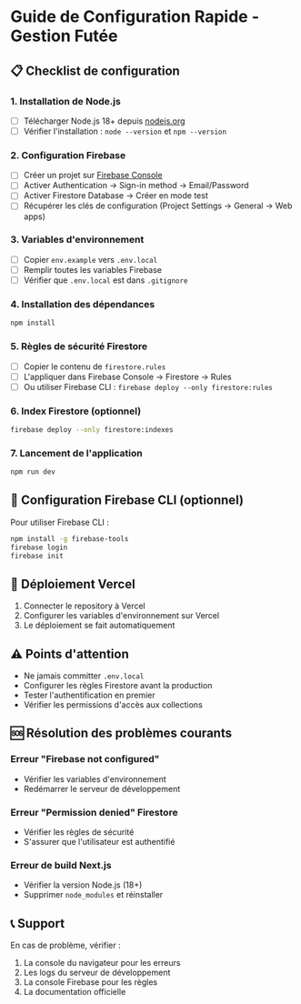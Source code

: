 # Guide de Configuration Rapide - Gestion Futée

## 📋 Checklist de configuration

### 1. Installation de Node.js
- [ ] Télécharger Node.js 18+ depuis [nodejs.org](https://nodejs.org)
- [ ] Vérifier l'installation : `node --version` et `npm --version`

### 2. Configuration Firebase
- [ ] Créer un projet sur [Firebase Console](https://console.firebase.google.com)
- [ ] Activer Authentication → Sign-in method → Email/Password
- [ ] Activer Firestore Database → Créer en mode test
- [ ] Récupérer les clés de configuration (Project Settings → General → Web apps)

### 3. Variables d'environnement
- [ ] Copier `env.example` vers `.env.local`
- [ ] Remplir toutes les variables Firebase
- [ ] Vérifier que `.env.local` est dans `.gitignore`

### 4. Installation des dépendances
```bash
npm install
```

### 5. Règles de sécurité Firestore
- [ ] Copier le contenu de `firestore.rules`
- [ ] L'appliquer dans Firebase Console → Firestore → Rules
- [ ] Ou utiliser Firebase CLI : `firebase deploy --only firestore:rules`

### 6. Index Firestore (optionnel)
```bash
firebase deploy --only firestore:indexes
```

### 7. Lancement de l'application
```bash
npm run dev
```

## 🔧 Configuration Firebase CLI (optionnel)

Pour utiliser Firebase CLI :
```bash
npm install -g firebase-tools
firebase login
firebase init
```

## 🚀 Déploiement Vercel

1. Connecter le repository à Vercel
2. Configurer les variables d'environnement sur Vercel
3. Le déploiement se fait automatiquement

## ⚠️ Points d'attention

- Ne jamais committer `.env.local`
- Configurer les règles Firestore avant la production
- Tester l'authentification en premier
- Vérifier les permissions d'accès aux collections

## 🆘 Résolution des problèmes courants

### Erreur "Firebase not configured"
- Vérifier les variables d'environnement
- Redémarrer le serveur de développement

### Erreur "Permission denied" Firestore
- Vérifier les règles de sécurité
- S'assurer que l'utilisateur est authentifié

### Erreur de build Next.js
- Vérifier la version Node.js (18+)
- Supprimer `node_modules` et réinstaller

## 📞 Support

En cas de problème, vérifier :
1. La console du navigateur pour les erreurs
2. Les logs du serveur de développement
3. La console Firebase pour les règles
4. La documentation officielle 